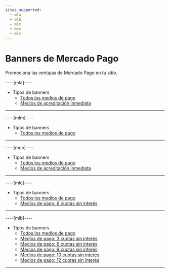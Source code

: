 ```yaml
---
sites_supported:
  - mla
  - mlb
  - mlm
  - mco
  - mlc
---
```


# Banners de Mercado Pago 

Promociona las ventajas de Mercado Pago en tu sitio.

----[mla]----

* Tipos de banners
    + [Todos los medios de pago](https://www.mercadopago.com.ar/developers/es/guides/banners/all/)
    + [Medios de acreditación inmediata](https://www.mercadopago.com.ar/developers/es/guides/banners/online/)

------------
----[mlm]----

* Tipos de banners
    + [Todos los medios de pago](https://www.mercadopago.com.ar/developers/es/guides/banners/all/)

------------
----[mco]----

* Tipos de banners
    + [Todos los medios de pago](https://www.mercadopago.com.ar/developers/es/guides/banners/all/)
    + [Medios de acreditación inmediata](https://www.mercadopago.com.ar/developers/es/guides/banners/online/)

------------
----[mlc]----

* Tipos de banners
    + [Todos los medios de pago](https://www.mercadopago.com.ar/developers/es/guides/banners/all/)
    + [Medios de pago: 6 cuotas sin interés](https://www.mercadopago.com.ar/developers/es/guides/banners/seis/)

------------
----[mlb]----

* Tipos de banners
    + [Todos los medios de pago](https://www.mercadopago.com.ar/developers/es/guides/banners/all/)
    + [Medios de pago: 3 cuotas sin interés](https://www.mercadopago.com.ar/developers/es/guides/banners/tres/)
    + [Medios de pago: 6 cuotas sin interés](https://www.mercadopago.com.ar/developers/es/guides/banners/seis/)
    + [Medios de pago: 9 cuotas sin interés](https://www.mercadopago.com.ar/developers/es/guides/banners/nove/)
    + [Medios de pago: 10 cuotas sin interés](https://www.mercadopago.com.ar/developers/es/guides/banners/dez/)
    + [Medios de pago: 12 cuotas sin interés](https://www.mercadopago.com.ar/developers/es/guides/banners/doze/)

------------

